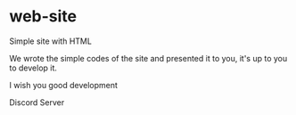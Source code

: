 # web-site
<p>Simple site with HTML</p>
<p>We wrote the simple codes of the site and presented it to you, it's up to you to develop it.</p>
<p>I wish you good development</p>

<p href ="https://discord.gg/anjudev">Discord Server</p>

